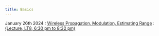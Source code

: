```yaml
---
title: Basics
---
```


January 26th 2024
: [Wireless Propagation, Modulation, Estimating Range](#)
  : [(Lecture, LT8, 6:30 pm to 8:30 pm)](#)


